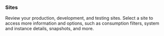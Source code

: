 ### Sites

Review your production, development, and testing sites. Select a site to access more information and options, such as consumption filters, system and instance details, snapshots, and more.
